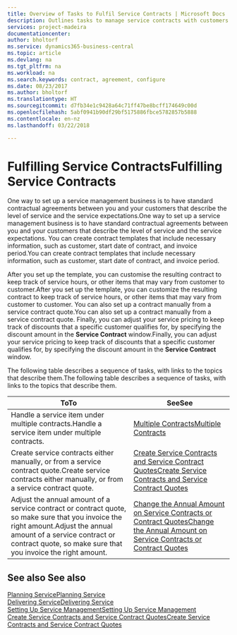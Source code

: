 ```yaml
---
title: Overview of Tasks to Fulfil Service Contracts | Microsoft Docs
description: Outlines tasks to manage service contracts with customers.
services: project-madeira
documentationcenter: 
author: bholtorf
ms.service: dynamics365-business-central
ms.topic: article
ms.devlang: na
ms.tgt_pltfrm: na
ms.workload: na
ms.search.keywords: contract, agreement, configure
ms.date: 08/23/2017
ms.author: bholtorf
ms.translationtype: HT
ms.sourcegitcommit: d7fb34e1c9428a64c71ff47be8bcff174649c00d
ms.openlocfilehash: 5abf0941b90df29bf5175886fbce5782857b5888
ms.contentlocale: en-nz
ms.lasthandoff: 03/22/2018

---
```

# <a name="fulfilling-service-contracts"></a><span data-ttu-id="b7247-103">Fulfilling Service Contracts</span><span class="sxs-lookup"><span data-stu-id="b7247-103">Fulfilling Service Contracts</span></span> 
<span data-ttu-id="b7247-104">One way to set up a service management business is to have standard contractual agreements between you and your customers that describe the level of service and the service expectations.</span><span class="sxs-lookup"><span data-stu-id="b7247-104">One way to set up a service management business is to have standard contractual agreements between you and your customers that describe the level of service and the service expectations.</span></span> <span data-ttu-id="b7247-105">You can create contract templates that include necessary information, such as customer, start date of contract, and invoice period.</span><span class="sxs-lookup"><span data-stu-id="b7247-105">You can create contract templates that include necessary information, such as customer, start date of contract, and invoice period.</span></span>  
  
<span data-ttu-id="b7247-106">After you set up the template, you can customise the resulting contract to keep track of service hours, or other items that may vary from customer to customer.</span><span class="sxs-lookup"><span data-stu-id="b7247-106">After you set up the template, you can customize the resulting contract to keep track of service hours, or other items that may vary from customer to customer.</span></span> <span data-ttu-id="b7247-107">You can also set up a contract manually from a service contract quote.</span><span class="sxs-lookup"><span data-stu-id="b7247-107">You can also set up a contract manually from a service contract quote.</span></span> <span data-ttu-id="b7247-108">Finally, you can adjust your service pricing to keep track of discounts that a specific customer qualifies for, by specifying the discount amount in the **Service Contract** window.</span><span class="sxs-lookup"><span data-stu-id="b7247-108">Finally, you can adjust your service pricing to keep track of discounts that a specific customer qualifies for, by specifying the discount amount in the **Service Contract** window.</span></span>  

<span data-ttu-id="b7247-109">The following table describes a sequence of tasks, with links to the topics that describe them.</span><span class="sxs-lookup"><span data-stu-id="b7247-109">The following table describes a sequence of tasks, with links to the topics that describe them.</span></span>   
  
|<span data-ttu-id="b7247-110">**To**</span><span class="sxs-lookup"><span data-stu-id="b7247-110">**To**</span></span>|<span data-ttu-id="b7247-111">**See**</span><span class="sxs-lookup"><span data-stu-id="b7247-111">**See**</span></span>|  
|------------|-------------|  
|<span data-ttu-id="b7247-112">Handle a service item under multiple contracts.</span><span class="sxs-lookup"><span data-stu-id="b7247-112">Handle a service item under multiple contracts.</span></span> | [<span data-ttu-id="b7247-113">Multiple Contracts</span><span class="sxs-lookup"><span data-stu-id="b7247-113">Multiple Contracts</span></span>](service-multiple-contracts.md)|  
|<span data-ttu-id="b7247-114">Create service contracts either manually, or from a service contract quote.</span><span class="sxs-lookup"><span data-stu-id="b7247-114">Create service contracts either manually, or from a service contract quote.</span></span>| [<span data-ttu-id="b7247-115">Create Service Contracts and Service Contract Quotes</span><span class="sxs-lookup"><span data-stu-id="b7247-115">Create Service Contracts and Service Contract Quotes</span></span>](service-how-to-create-service-contracts-and-service-contract-quotes.md)|
|<span data-ttu-id="b7247-116">Adjust the annual amount of a service contract or contract quote, so make sure that you invoice the right amount.</span><span class="sxs-lookup"><span data-stu-id="b7247-116">Adjust the annual amount of a service contract or contract quote, so make sure that you invoice the right amount.</span></span>|[<span data-ttu-id="b7247-117">Change the Annual Amount on Service Contracts or Contract Quotes</span><span class="sxs-lookup"><span data-stu-id="b7247-117">Change the Annual Amount on Service Contracts or Contract Quotes</span></span>](service-how-to-change-the-annual-amount-on-service-contracts-or-contract-quotes.md)|

## <a name="see-also"></a><span data-ttu-id="b7247-118">See also </span><span class="sxs-lookup"><span data-stu-id="b7247-118">See also</span></span>
[<span data-ttu-id="b7247-119">Planning Service</span><span class="sxs-lookup"><span data-stu-id="b7247-119">Planning Service</span></span>](service-plan-service.md)  
[<span data-ttu-id="b7247-120">Delivering Service</span><span class="sxs-lookup"><span data-stu-id="b7247-120">Delivering Service</span></span>](service-deliver-service.md)  
[<span data-ttu-id="b7247-121">Setting Up Service Management</span><span class="sxs-lookup"><span data-stu-id="b7247-121">Setting Up Service Management</span></span>](service-setup-service.md)  
[<span data-ttu-id="b7247-122">Create Service Contracts and Service Contract Quotes</span><span class="sxs-lookup"><span data-stu-id="b7247-122">Create Service Contracts and Service Contract Quotes</span></span>](service-how-to-create-service-contracts-and-service-contract-quotes.md)  

